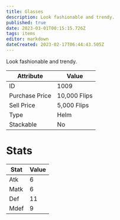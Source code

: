 ```yaml
---
title: Glasses
description: Look fashionable and trendy.
published: true
date: 2023-03-01T00:15:15.726Z
tags: items
editor: markdown
dateCreated: 2023-02-17T06:44:43.505Z
---
```


Look fashionable and trendy.

|Attribute|Value|
|-|-|
|ID|1009|
|Purchase Price|10,000 Flips|
|Sell Price|5,000 Flips|
|Type|Helm|
|Stackable|No|

# Stats
|Stat|Value|
|-|-|
|Atk|6|
|Matk|6|
|Def|11|
|Mdef|9|
